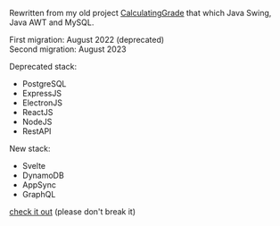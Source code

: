 Rewritten from my old project <a href="https://github.com/adabingw/CalculatingGrade">CalculatingGrade</a> that which Java Swing, Java AWT and MySQL.

First migration: August 2022 (deprecated) <br />
Second migration: August 2023

Deprecated stack:
<ul>
  <li>PostgreSQL</li>
  <li>ExpressJS</li>
  <li>ElectronJS</li>
  <li>ReactJS</li>
  <li>NodeJS</li>
  <li>RestAPI</li>
</ul>

New stack:
<ul>
  <li>Svelte</li>
  <li>DynamoDB</li>
  <li>AppSync</li>
  <li>GraphQL</li>
</ul>

<a href="https://main--transcendent-marigold-f5980e.netlify.app/">check it out</a>
(please don't break it)
